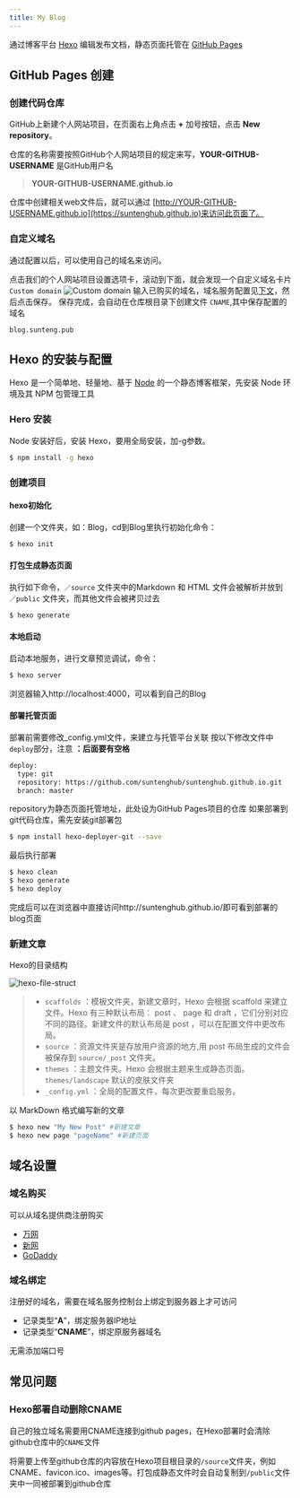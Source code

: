 ```yaml
---
title: My Blog
---
```

通过博客平台 [Hexo](https://hexo.io) 编辑发布文档，静态页面托管在 [GitHub Pages](https://pages.github.com)

## GitHub Pages 创建
### 创建代码仓库
GitHub上新建个人网站项目，在页面右上角点击 **+** 加号按钮，点击 **New repository**。

仓库的名称需要按照GitHub个人网站项目的规定来写，**YOUR-GITHUB-USERNAME** 是GitHub用户名

> **YOUR-GITHUB-USERNAME.github.io**

仓库中创建相关web文件后，就可以通过 [http://YOUR-GITHUB-USERNAME.github.io](https://suntenghub.github.io)来访问此页面了。

### 自定义域名
通过配置以后，可以使用自己的域名来访问。

点击我们的个人网站项目设置选项卡，滚动到下面，就会发现一个自定义域名卡片 `Custom domain`
![Custom domain](http://img.blog.csdn.net/20160814135316742)
输入已购买的域名，域名服务配置见[下文](##域名设置)，然后点击保存。
保存完成，会自动在仓库根目录下创建文件 `CNAME`,其中保存配置的域名

```
blog.sunteng.pub
```

## Hexo 的安装与配置

Hexo 是一个简单地、轻量地、基于 [Node](https://nodejs.org/en/) 的一个静态博客框架，先安装 Node 环境及其 NPM 包管理工具

### Hero 安装

Node 安装好后，安装 Hexo，要用全局安装，加-g参数。

``` bash
$ npm install -g hexo
```

### 创建项目

#### hexo初始化
创建一个文件夹，如：Blog，cd到Blog里执行初始化命令：

``` bash
$ hexo init
```
#### 打包生成静态页面
执行如下命令，`／source` 文件夹中的Markdown 和 HTML 文件会被解析并放到 `／public` 文件夹，而其他文件会被拷贝过去

``` bash
$ hexo generate
```
#### 本地启动
启动本地服务，进行文章预览调试，命令：

``` bash
$ hexo server
```
浏览器输入http://localhost:4000，可以看到自己的Blog

#### 部署托管页面
部署前需要修改_config.yml文件，来建立与托管平台关联
按以下修改文件中`deploy`部分，注意 **：后面要有空格**

``` bash
deploy:
  type: git
  repository: https://github.com/suntenghub/suntenghub.github.io.git
  branch: master
```
repository为静态页面托管地址，此处设为GitHub Pages项目的仓库
如果部署到git代码仓库，需先安装git部署包

``` bash
$ npm install hexo-deployer-git --save
```
最后执行部署

``` bash
$ hexo clean
$ hexo generate
$ hexo deploy
```
完成后可以在浏览器中直接访问http://suntenghub.github.io/即可看到部署的blog页面

### 新建文章
Hexo的目录结构

![hexo-file-struct](http://img2.tuicool.com/yIVFfaZ.png)

> * `scaffolds` ：模板文件夹，新建文章时，Hexo 会根据 scaffold 来建立文件。Hexo 有三种默认布局： post 、 page 和 draft ，它们分别对应不同的路径。新建文件的默认布局是 post ，可以在配置文件中更改布局。
> * `source` ：资源文件夹是存放用户资源的地方,用 post 布局生成的文件会被保存到 `source/_post` 文件夹。
> * `themes` ：主题文件夹。Hexo 会根据主题来生成静态页面。`themes/landscape` 默认的皮肤文件夹
> * `_config.yml` ：全局的配置文件，每次更改要重启服务。

以 MarkDown 格式编写新的文章

``` bash
$ hexo new "My New Post" #新建文章
$ hexo new page "pageName" #新建页面
```

## 域名设置
### 域名购买
可以从域名提供商注册购买

* [万网](https://wanwang.aliyun.com)
* [新网](http://www.xinnet.com)
* [GoDaddy](https://sg.godaddy.com/zh/)

### 域名绑定
注册好的域名，需要在域名服务控制台上绑定到服务器上才可访问

* 记录类型“**A**”，绑定服务器IP地址
* 记录类型“**CNAME**”，绑定原服务器域名

无需添加端口号

## 常见问题
### Hexo部署自动删除CNAME
自己的独立域名需要用CNAME连接到github pages，在Hexo部署时会清除github仓库中的`CNAME`文件

将需要上传至github仓库的内容放在Hexo项目根目录的`/source`文件夹，例如CNAME、favicon.ico、images等。打包成静态文件时会自动复制到`/public`文件夹中一同被部署到github仓库


